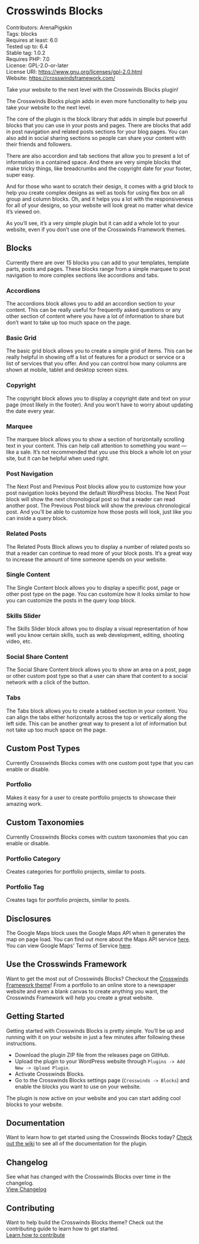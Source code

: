 # Crosswinds Blocks
Contributors:      ArenaPigskin  
Tags:              blocks  
Requires at least: 6.0  
Tested up to:      6.4  
Stable tag:        1.0.2  
Requires PHP:      7.0  
License:           GPL-2.0-or-later  
License URI:       https://www.gnu.org/licenses/gpl-2.0.html  
Website:           https://crosswindsframework.com/

Take your website to the next level with the Crosswinds Blocks plugin!

The Crosswinds Blocks plugin adds in even more functionality to help you take your website to the next level.

The core of the plugin is the block library that adds in simple but powerful blocks that you can use in your posts and pages. There are blocks that add in post navigation and related posts sections for your blog pages. You can also add in social sharing sections so people can share your content with their friends and followers.

There are also accordion and tab sections that allow you to present a lot of information in a contained space. And there are very simple blocks that make tricky things, like breadcrumbs and the copyright date for your footer, super easy.

And for those who want to scratch their design, it comes with a grid block to help you create complex designs as well as tools for using flex box on all group and column blocks. Oh, and it helps you a lot with the responsiveness for all of your designs, so your website will look great no matter what device it’s viewed on.

As you’ll see, it’s a very simple plugin but it can add a whole lot to your website, even if you don’t use one of the Crosswinds Framework themes.

## Blocks
Currently there are over 15 blocks you can add to your templates, template parts, posts and pages. These blocks range from a simple marquee to post navigation to more complex sections like accordions and tabs.

### Accordions
The accordions block allows you to add an accordion section to your content. This can be really useful for frequently asked questions or any other section of content where you have a lot of information to share but don’t want to take up too much space on the page.

### Basic Grid
The basic grid block allows you to create a simple grid of items. This can be really helpful in showing off a list of features for a product or service or a list of services that you offer. And you can control how many columns are shown at mobile, tablet and desktop screen sizes.

### Copyright
The copyright block allows you to display a copyright date and text on your page (most likely in the footer). And you won’t have to worry about updating the date every year.

### Marquee
The marquee block allows you to show a section of horizontally scrolling text in your content. This can help call attention to something you want — like a sale. It’s not recommended that you use this block a whole lot on your site, but it can be helpful when used right.

### Post Navigation
The Next Post and Previous Post blocks allow you to customize how your post navigation looks beyond the default WordPress blocks. The Next Post block will show the next chronological post so that a reader can read another post. The Previous Post block will show the previous chronological post. And you’ll be able to customize how those posts will look, just like you can inside a query block.

### Related Posts
The Related Posts Block allows you to display a number of related posts so that a reader can continue to read more of your block posts. It’s a great way to increase the amount of time someone spends on your website.

### Single Content
The Single Content block allows you to display a specific post, page or other post type on the page. You can customize how it looks similar to how you can customize the posts in the query loop block.

### Skills Slider
The Skills Slider block allows you to display a visual representation of how well you know certain skills, such as web development, editing, shooting video, etc.

### Social Share Content
The Social Share Content block allows you to show an area on a post, page or other custom post type so that a user can share that content to a social network with a click of the button.

### Tabs
The Tabs block allows you to create a tabbed section in your content. You can align the tabs either horizontally across the top or vertically along the left side. This can be another great way to present a lot of information but not take up too much space on the page.

## Custom Post Types
Currently Crosswinds Blocks comes with one custom post type that you can enable or disable.

### Portfolio
Makes it easy for a user to create portfolio projects to showcase their amazing work.

## Custom Taxonomies
Currently Crosswinds Blocks comes with custom taxonomies that you can enable or disable.

### Portfolio Category
Creates categories for portfolio projects, similar to posts.

### Portfolio Tag
Creates tags for portfolio projects, similar to posts.

## Disclosures
The Google Maps block uses the Google Maps API when it generates the map on page load. You can find out more about the Maps API service [here](https://developers.google.com/maps). You can view Google Maps' Terms of Service [here](https://cloud.google.com/maps-platform/terms).

## Use the Crosswinds Framework
Want to get the most out of Crosswinds Blocks? Checkout the [Crosswinds Framework theme](https://github.com/JMWebDevelopment/crosswinds-framework)! From a portfolio to an online store to a newspaper website and even a blank canvas to create anything you want, the Crosswinds Framework will help you create a great website.

## Getting Started
Getting started with Crosswinds Blocks is pretty simple. You’ll be up and running with it on your website in just a few minutes after following these instructions.

- Download the plugin ZIP file from the releases page on GitHub.
- Upload the plugin to your WordPress website through `Plugins -> Add New -> Upload Plugin`.
- Activate Crosswinds Blocks.
- Go to the Crosswinds Blocks settings page (`Crosswinds -> Blocks`) and enable the blocks you want to use on your website.

The plugin is now active on your website and you can start adding cool blocks to your website.

## Documentation
Want to learn how to get started using the Crosswinds Blocks today? [Check out the wiki](https://github.com/JMWebDevelopment/crosswinds-blocks/wiki) to see all of the documentation for the plugin.

## Changelog
See what has changed with the Crosswinds Blocks over time in the changelog.  
[View Changelog](CHANGELOG.md)

## Contributing
Want to help build the Crosswinds Blocks theme? Check out the contributing guide to learn how to get started.  
[Learn how to contribute](CONTRIBUTING.md)
